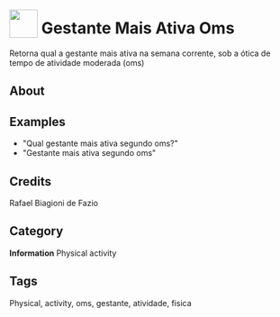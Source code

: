 # <img src="https://raw.githack.com/FortAwesome/Font-Awesome/master/svgs/solid/chart-line.svg" card_color="#2C3E50" width="50" height="50" style="vertical-align:bottom"/> Gestante Mais Ativa Oms
Retorna qual a gestante mais ativa na semana corrente, sob a ótica de tempo de atividade moderada (oms)

## About


## Examples
* "Qual gestante mais ativa segundo oms?"
* "Gestante mais ativa segundo oms"

## Credits
Rafael Biagioni de Fazio

## Category
**Information**
Physical activity

## Tags
Physical, activity, oms, gestante, atividade, fisica
